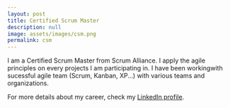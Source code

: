 ```yaml
---
layout: post
title: Certified Scrum Master
description: null
image: assets/images/csm.png
permalink: csm
---
```


I am a Certified Scrum Master from Scrum Alliance. I apply the agile principles on every projects I am participating in. I have been workingwith sucessful agile team (Scrum, Kanban, XP...) with various teams and organizations.

For more details about my career, check my <A href="https://www.linkedin.com/in/christophebenoist/">LinkedIn profile</A>.
